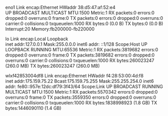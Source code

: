 eno1      Link encap:Ethernet  HWaddr 38:d5:47:af:52:e4  
          UP BROADCAST MULTICAST  MTU:1500  Metric:1
          RX packets:0 errors:0 dropped:0 overruns:0 frame:0
          TX packets:0 errors:0 dropped:0 overruns:0 carrier:0
          collisions:0 txqueuelen:1000 
          RX bytes:0 (0.0 B)  TX bytes:0 (0.0 B)
          Interrupt:20 Memory:fb200000-fb220000 

lo        Link encap:Local Loopback  
          inet addr:127.0.0.1  Mask:255.0.0.0
          inet6 addr: ::1/128 Scope:Host
          UP LOOPBACK RUNNING  MTU:65536  Metric:1
          RX packets:3819682 errors:0 dropped:0 overruns:0 frame:0
          TX packets:3819682 errors:0 dropped:0 overruns:0 carrier:0
          collisions:0 txqueuelen:1000 
          RX bytes:260023247 (260.0 MB)  TX bytes:260023247 (260.0 MB)

wlxf42853004df8 Link encap:Ethernet  HWaddr f4:28:53:00:4d:f8  
          inet addr:175.159.75.22  Bcast:175.159.75.255  Mask:255.255.254.0
          inet6 addr: fe80::957e:12dc:df79:3f43/64 Scope:Link
          UP BROADCAST RUNNING MULTICAST  MTU:1500  Metric:1
          RX packets:5570342 errors:0 dropped:0 overruns:0 frame:0
          TX packets:3559350 errors:0 dropped:0 overruns:0 carrier:0
          collisions:0 txqueuelen:1000 
          RX bytes:1838998923 (1.8 GB)  TX bytes:1446090110 (1.4 GB)

